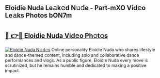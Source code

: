 ## Eloidie Nuda Le𝚊k𝚎d N𝚞𝚍e - Part-mXO Vid𝚎o Le𝚊ks Photos bON7m

# <h2><a href="http://fbbzfmu.evod.top/?m=Eloidie+Nuda">🔗 👉🔴 Eloidie Nuda Vid𝚎o Ph𝚘t𝚘s</a></h2>

[![Eloidie Nuda N𝚞d𝚎s](https://i.imgur.com/8V9OHl7.gif)](http://fbbzfmu.evod.top/?m=Eloidie+Nuda)
Online personality Eloidie Nuda who shares lifestyle and dance-themed content, including solo and collaborative dance performances and vlogs. As a public figure, Eloidie Nuda every move is scrutinized, but he remains humble and dedicated to making a positive impact. 

